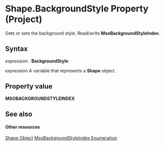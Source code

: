 
# Shape.BackgroundStyle Property (Project)
Gets or sets the background style. Read/write  **MsoBackgroundStyleIndex**.

## Syntax

 _expression_ . **BackgroundStyle**

 _expression_ A variable that represents a **Shape** object.


## Property value

 **MSOBACKGROUNDSTYLEINDEX**


## See also


#### Other resources


[Shape Object](d2b32bcd-5595-a4a7-9772-feb25fd0103a.md)
[MsoBackgroundStyleIndex Enumeration](http://msdn.microsoft.com/en-us/library/office/ff862530%28v=office.15%29)
